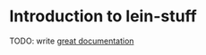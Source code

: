 # Introduction to lein-stuff

TODO: write [great documentation](http://jacobian.org/writing/what-to-write/)
